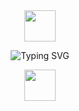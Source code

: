 <div align="center">


<img src="https://media.giphy.com/media/hvRJCLFzcasrR4ia7z/giphy.gif" width="50px">


![Typing SVG](https://readme-typing-svg.herokuapp.com?font=Fira+Code&size=30&duration=4000&pause=1000&color=00F7FF&center=true&vCenter=true&width=600&lines=Welcome+to+hagar_hendam+profile)


<img src="https://img.icons8.com/ios-filled/50/000000/engineer.png" width="50px">

</div>


